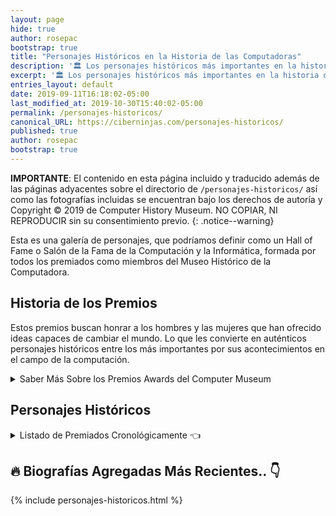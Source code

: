 ```yaml
---
layout: page
hide: true
author: rosepac
bootstrap: true
title: "Personajes Históricos en la Historia de las Computadoras"
description: '🏛 Los personajes históricos más importantes en la historia de la creación de las computadoras'
excerpt: '🏛 Los personajes históricos más importantes en la historia de la creación de las computadoras'
entries_layout: default
date: 2019-09-11T16:18:02-05:00
last_modified_at: 2019-10-30T15:40:02-05:00
permalink: /personajes-historicos/
canonical_URL: https://ciberninjas.com/personajes-historicos/
published: true
author: rosepac
bootstrap: true
---
```


**IMPORTANTE**: El contenido en esta página incluido y traducido además de las páginas adyacentes sobre el directorio de `/personajes-historicos/` así como las fotografías incluidas se encuentran bajo los derechos de autoría y Copyright © 2019 de Computer History Museum. NO COPIAR, NI REPRODUCIR sin su consentimiento previo.
{: .notice--warning}

Esta es una galería de personajes, que podríamos definir como un Hall of Fame o Salón de la Fama de la Computación y la Informática, formada por todos los premiados como miembros del Museo Histórico de la Computadora.

## Historia de los Premios

Estos premios buscan honrar a los hombres y las mujeres que han ofrecido ideas capaces de cambiar el mundo. Lo que les convierte en auténticos personajes históricos entre los más importantes por sus acontecimientos en el campo de la computación.

<details>
<summary>Saber Más Sobre los Premios Awards del Computer Museum</summary>
<p>Los premios son parte de la visión del Museo de explorar la revolución informática y su impacto en la experiencia humana. La tradición comenzó en 1987 con la primera premiada; la pionera en programación: Grace Murray Hopper. En la actualidad, ya se ha convertido en un distinguido grupo de 60 miembros.</p>

<p>Entre ellos poseen en común una misma herramienta, la computadora; y sus logros, van desde la computación de la propia computadora en sí misma hasta la creación de las redes, el hardware, el software, el almacenamiento, los lenguajes de programación, u otras tecnologías que hoy en día; afectan a casi todos los seres vivos.</p>
</details>

<!-- Saber Más: https://www.computerhistory.org/fellowawards/hall/ -->
## Personajes Históricos

<details>
<summary> Listado de Premiados Cronológicamente 👈</summary>
<ul>
<li>2019 \ <a href="/personajes-historicos/james-gosling/">James Gosling</a>, <a href="/personajes-historicos/katherine-johnson/">Katherine Johnson</a>, <a href="/personajes-historicos/leslie-lamport/">Leslie Lamport</a>, <a href="/personajes-historicos/louis-pouzin/">Louis Pouzin</a></li>
<li>2018 \ <a href="/personajes-historicos/dame-stephanie-shirley/">Dame Stephanie Shirley</a>, <a href="/personajes-historicos/dov-frohman-bentchkowsky/">Dov Frohman-Bentchkowsky</a>, <a href="/personajes-historicos/guido-van-rossum/">Guido Van Rossum</a></li>
<li>2017 \ Alan Cooper, Cleve Moler, Larry Roberts, <a href="/personajes-historicos/margaret-hamilton/">Margaret Hamilton</a></li>
<li>2016 \ David Cutler, Lee Felsentein, Philip Moorby</li>
<li>2015 \ Bjarne Stroustrup, Charles W. Bachman, <a href="/personajes-historicos/evelyn-berezin/">Evelyn Berezin</a></li>
<li>2014 \ Irwin Jacobs, John Crawford, <a href="/personajes-historicos/lynn-conway/">Lynn Conway</a></li>
<li>2013 \ Edwin Catmull, Harry D. Huskey, Robert W. Taylor</li>
<li>2012 \ Edward Feigenbaum, Fernando Corbató, <a href="/personajes-historicos/sophie-wilson/">Sophie Wilson</a>, Steve Furber</li>
<li>2011 \ Bill Joy, Martin Hellman, Raph Merkle, Whitfield Diffie</li>
<li>2009 \ Donald Chamberlin, Federico Faggin, Marcian Hoff, Msatoshi Shima, Robert Everett, Stan Mazor</li>
<li>2008 \ Bob Metcalfe, <a href="/personajes-historicos/jean-bartik/">Jean Bartik</a>, Linus Torvalds</li>
<li>2007 \ Charles (Chuck) Tracker, David Patterson, John Hennessy, Morris Chang</li>
<li>2006 \ Butler Lampson, Marvin Minsky, Robert Khan, Sir Antony Hoare</li>
<li>2005 \ Alan F. Shugart, Douglas C. Engelbart, Ivan E. Sutherland, Paul Baran</li>
<li>2004 \ Bob Evans, Bob Frankston, Dan Bricklin, Erich Bloch, Niklaus Wirth</li>
<li>2003 \ David Wheeler, Gordon Bell, <a href="/personajes-historicos/tim-berners-lee/">Sir Tim Berners-Lee</a></li>
<li>2002 \ Carver Mead, Charles Geschke, John Cocke, John Warnock</li>
<li>2001 \ Frederick P. Brooks, <a href="/personajes-historicos/jean-sammet/">Jean Sammet</a>, Sir Maurice V. Wilkes</li>
<li>2000 \ <a href="/personajes-historicos/frances-allen/">Frances Allen</a>, Tom Kilburn, Vinton Cerf</li>
<li>1999 \ <a href="/personajes-historicos/alan-kay/">Alan Kay</a>, <a href="/personajes-historicos/john-mccarthy/">John McCarthy</a>, <a href="/personajes-historicos/konrad-zuse/">Konrad Zuse</a></li>
<li>1998 \ <a href="/personajes-historicos/donald-knuth/">Donald Knuth</a>, <a href="/personajes-historicos/gene-amdahl/">Gene Amdahl</a>, <a href="/personajes-historicos/gordon-moore/">Gordon Moore</a>, <a href="/personajes-historicos/steve-wozniak/">Steve Wozniak</a></li>
<li>1997 \ <a href="/personajes-historicos/denis-ritchie/">Denis Ritchie</a>, <a href="/personajes-historicos/john-backus/">John Backus</a>, <a href="/personajes-historicos/ken-thompson/">Ken Thompson</a></li>
<li>1996 \ <a href="/personajes-historicos/ken-olsen/">Ken Olsen</a>, <a href="/personajes-historicos/mitchell-kapor/">Mitchell Kapor</a></li>
<li>1995 \ <a href="/personajes-historicos/jay-w-forrester/">Jay W. Forrester</a></li>
<li>1985 \ <a href="/personajes-historicos/grace-murray-hopper/">Grace Murray Hopper</a></li>
</ul>
</details>

## 🔥 Biografías Agregadas Más Recientes.. 👇

{% include personajes-historicos.html %}